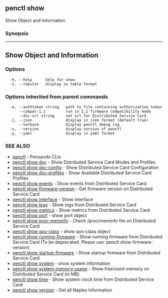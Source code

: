 ## penctl show

Show Object and Information

### Synopsis



-----------------------------
 Show Object and Information 
-----------------------------


### Options

```
  -h, --help      help for show
  -t, --tabular   display in table format
```

### Options inherited from parent commands

```
  -a, --authtoken string   path to file containing authorization token
      --compat-1.1         run in 1.1 firmware compatibility mode
      --dsc-url string     set url for Distributed Service Card
  -j, --json               display in json format (default true)
      --verbose            display penctl debug log
  -v, --version            display version of penctl
  -y, --yaml               display in yaml format
```

### SEE ALSO
* [penctl](penctl.md)	 - Pensando CLIs
* [penctl show dsc](penctl_show_dsc.md)	 - Show Distributed Service Card Modes and Profiles
* [penctl show dsc-config](penctl_show_dsc-config.md)	 - Show Distributed Service Card Configuration
* [penctl show dsc-profiles](penctl_show_dsc-profiles.md)	 - Show Available Distributed Service Card Profiles
* [penctl show events](penctl_show_events.md)	 - Show events from Distributed Service Card
* [penctl show firmware-version](penctl_show_firmware-version.md)	 - Get firmware version on Distributed Service Card
* [penctl show interface](penctl_show_interface.md)	 - Show interface
* [penctl show logs](penctl_show_logs.md)	 - Show logs from Distributed Service Card
* [penctl show metrics](penctl_show_metrics.md)	 - Show metrics from Distributed Service Card
* [penctl show port](penctl_show_port.md)	 - show port object
* [penctl show proc-meminfo](penctl_show_proc-meminfo.md)	 - Check /proc/meminfo file on Distributed Service Card
* [penctl show qos-class](penctl_show_qos-class.md)	 - show qos-class object
* [penctl show running-firmware](penctl_show_running-firmware.md)	 - Show running firmware from Distributed Service Card (To be deprecated. Please use: penctl show firmware-version)
* [penctl show startup-firmware](penctl_show_startup-firmware.md)	 - Show startup firmware from Distributed Service Card
* [penctl show system](penctl_show_system.md)	 - show system information
* [penctl show system-memory-usage](penctl_show_system-memory-usage.md)	 - Show free/used memory on Distributed Service Card (in MB)
* [penctl show time](penctl_show_time.md)	 - Show system clock time from Distributed Service Card
* [penctl show version](penctl_show_version.md)	 - Get all Naples Information

